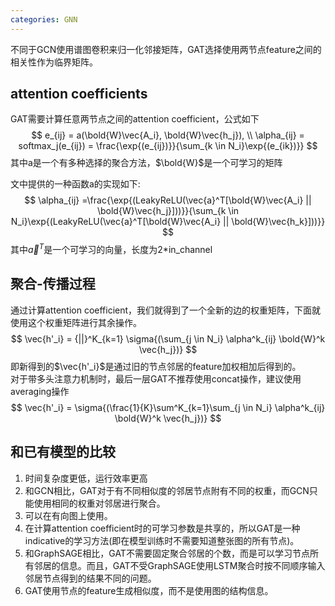 ```yaml
---
categories: GNN
---
```


不同于GCN使用谱图卷积来归一化邻接矩阵，GAT选择使用两节点feature之间的相关性作为临界矩阵。

## attention coefficients
GAT需要计算任意两节点之间的attention coefficient，公式如下
$$
e_{ij} = a(\bold{W}\vec{A_i}, \bold{W}\vec{h_j}), \\
\alpha_{ij} = softmax_j(e_{ij}) = \frac{\exp{(e_{ij})}}{\sum_{k \in N_i}\exp{(e_{ik})}}
$$
其中a是一个有多种选择的聚合方法，$\bold{W}$是一个可学习的矩阵  

文中提供的一种函数a的实现如下:  
$$
\alpha_{ij} =\frac{\exp{(LeakyReLU(\vec{a}^T[\bold{W}\vec{A_i} || \bold{W}\vec{h_j}]))}}{\sum_{k \in N_i}\exp{(LeakyReLU(\vec{a}^T[\bold{W}\vec{A_i} || \bold{W}\vec{h_k}]))}}
$$
其中$\vec{a}^T$是一个可学习的向量，长度为2*in_channel  

## 聚合-传播过程  
通过计算attention coefficient，我们就得到了一个全新的边的权重矩阵，下面就使用这个权重矩阵进行其余操作。  
$$
\vec{h'_i} = {||}^K_{k=1} \sigma{(\sum_{j \in N_i} \alpha^k_{ij} \bold{W}^k \vec{h_j})}
$$
即新得到的$\vec{h'_i}$是通过旧的节点邻居的feature加权相加后得到的。  
对于带多头注意力机制时，最后一层GAT不推荐使用concat操作，建议使用averaging操作
$$
\vec{h'_i} = \sigma{(\frac{1}{K}\sum^K_{k=1}\sum_{j \in N_i} \alpha^k_{ij} \bold{W}^k \vec{h_j})}
$$

## 和已有模型的比较
1. 时间复杂度更低，运行效率更高  
2. 和GCN相比，GAT对于有不同相似度的邻居节点附有不同的权重，而GCN只能使用相同的权重对邻居进行聚合。  
3. 可以在有向图上使用。
4. 在计算attention coefficient时的可学习参数是共享的，所以GAT是一种indicative的学习方法(即在模型训练时不需要知道整张图的所有节点)。
5. 和GraphSAGE相比，GAT不需要固定聚合邻居的个数，而是可以学习节点所有邻居的信息。而且，GAT不受GraphSAGE使用LSTM聚合时按不同顺序输入邻居节点得到的结果不同的问题。  
6. GAT使用节点的feature生成相似度，而不是使用图的结构信息。  

